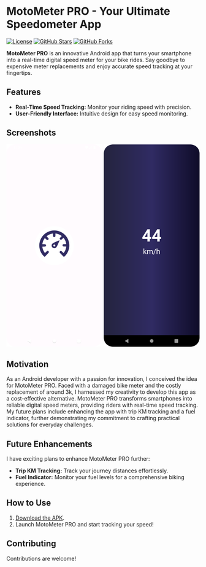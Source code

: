 # MotoMeter PRO - Your Ultimate Speedometer App

[![License](https://img.shields.io/badge/license-MIT-blue.svg)](https://github.com/ashfaaqali/motometer-pro/blob/master/LICENSE)
[![GitHub Stars](https://img.shields.io/github/stars/ashfaaqali/motometer-pro.svg)](https://github.com/ashfaaqali/motometer-pro/stargazers)
[![GitHub Forks](https://img.shields.io/github/forks/ashfaaqali/motometer-pro.svg)](https://github.com/ashfaaqali/motometer-pro/network)

**MotoMeter PRO** is an innovative Android app that turns your smartphone into a real-time digital speed meter for your bike rides. Say goodbye to expensive meter replacements and enjoy accurate speed tracking at your fingertips.

## Features

- **Real-Time Speed Tracking:** Monitor your riding speed with precision.
- **User-Friendly Interface:** Intuitive design for easy speed monitoring.

## Screenshots

<img src = "screenshots/Screenshot_20231009_232909.png" width = "250">    <img src = "screenshots/Screenshot_20231009_232842.png" width = "250">

## Motivation

As an Android developer with a passion for innovation, I conceived the idea for MotoMeter PRO. Faced with a damaged bike meter and the costly replacement of around 3k, I harnessed my creativity to develop this app as a cost-effective alternative. MotoMeter PRO transforms smartphones into reliable digital speed meters, providing riders with real-time speed tracking. My future plans include enhancing the app with trip KM tracking and a fuel indicator, further demonstrating my commitment to crafting practical solutions for everyday challenges.

## Future Enhancements

I have exciting plans to enhance MotoMeter PRO further:

- **Trip KM Tracking:** Track your journey distances effortlessly.
- **Fuel Indicator:** Monitor your fuel levels for a comprehensive biking experience.

## How to Use

1. [Download the APK](#link-to-apk).
2. Launch MotoMeter PRO and start tracking your speed!

## Contributing

Contributions are welcome!
